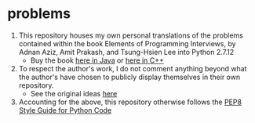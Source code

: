 # problems

1. This repository houses my own personal translations of the problems contained within the book Elements of Programming Interviews, by Adnan Aziz, Amit Prakash, and Tsung-Hsien Lee into Python 2.7.12
   * Buy the book [here in Java](https://www.amazon.com/dp/1517671272/ref=cm_sw_su_dp) or [here in C++](https://www.amazon.com/Elements-Programming-Interviews-Insiders-Guide/dp/1479274836/ref=cm_cr_dp_asin_lnk)
2. To respect the author's work, I do not comment anything beyond what the author's have chosen to publicly display themselves in their own repository.
   * See the original ideas [here](https://github.com/adnanaziz/epicode)
3. Accounting for the above, this repository otherwise follows the  [PEP8 Style Guide for Python Code](https://www.python.org/dev/peps/pep-0008/)

